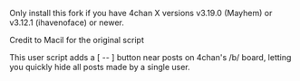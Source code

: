Only install this fork if you have 4chan X versions v3.19.0 (Mayhem) or v3.12.1 (ihavenoface) or newer.

Credit to Macil for the original script

This user script adds a [ -- ] button near posts on 4chan's /b/ board,
letting you quickly hide all posts made by a single user.
